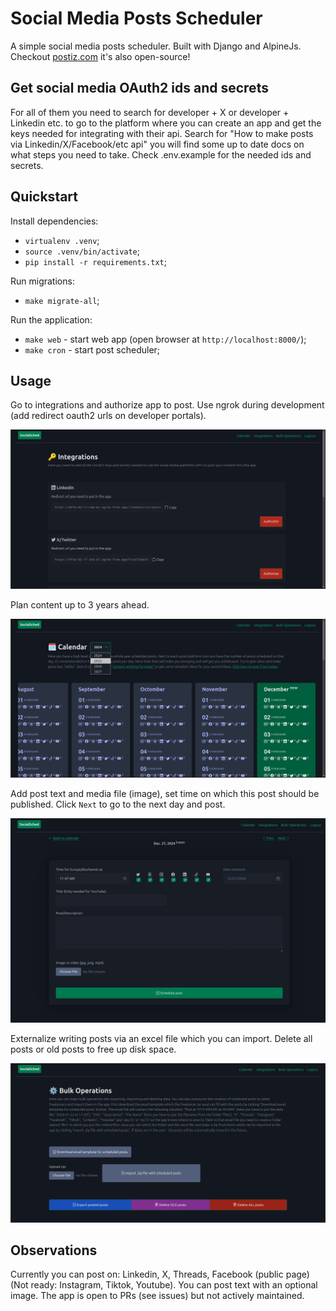 # Social Media Posts Scheduler

A simple social media posts scheduler. Built with Django and AlpineJs.
Checkout [postiz.com](https://postiz.com/) it's also open-source!


## Get social media OAuth2 ids and secrets

For all of them you need to search for developer + X or developer + Linkedin etc. to go to the platform where you can create an app and get the keys needed for integrating with their api. Search for "How to make posts via Linkedin/X/Facebook/etc api" you will find some up to date docs on what steps you need to take. Check .env.example for the needed ids and secrets.


## Quickstart

Install dependencies:
- `virtualenv .venv`;
- `source .venv/bin/activate`;
- `pip install -r requirements.txt`;

Run migrations:
- `make migrate-all`;

Run the application:
- `make web` - start web app (open browser at `http://localhost:8000/`);
- `make cron` - start post scheduler;


## Usage

Go to integrations and authorize app to post. Use ngrok during development (add redirect oauth2 urls on developer portals).

![integrations](pics/integrations.png)

Plan content up to 3 years ahead. 

![calendar](pics/calendar.png)

Add post text and media file (image), set time on which this post should be published. 
Click `Next` to go to the next day and post.

![posts](pics/posts.jpeg)

Externalize writing posts via an excel file which you can import. Delete all posts or old posts to free up disk space.

![bulk](pics/bulk.png)

## Observations

Currently you can post on: Linkedin, X, Threads, Facebook (public page) (Not ready: Instagram, Tiktok, Youtube).
You can post text with an optional image. The app is open to PRs (see issues) but not actively maintained.
